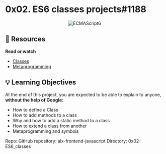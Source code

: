 # 0x02. ES6 classes projects#1188


<p align="center">
    <img src="https://desarrolloweb.com/archivoimg/general/4290.jpg" alt="ECMAScript6">
</p>

## :closed_book: Resources

**Read or watch**

* [Classes](https://developer.mozilla.org/en-US/docs/Web/JavaScript/Reference/Classes)
* [Metaprogramming](https://www.keithcirkel.co.uk/metaprogramming-in-es6-symbols/#symbolspecies)

## :bulb: Learning Objectives
At the end of this project, you are expected to be able to explain to anyone, **without the help of Google:**

* How to define a Class
* How to add methods to a class
* Why and how to add a static method to a class
* How to extend a class from another
* Metaprogramming and symbols

Repo:
GitHub repository: alx-frontend-javascript
Directory: 0x02-ES6_classes
